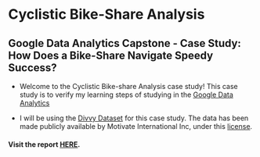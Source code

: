 # Cyclistic Bike-Share Analysis

## Google Data Analytics Capstone - Case Study: How Does a Bike-Share Navigate Speedy Success?

* Welcome to the Cyclistic Bike-share Analysis case study! This case study is to verify my learning steps of studying in the [Google Data Analytics](https://coursera.org/verify/professional-cert/ADYJZDGG3WQD)

* I will be using the [Divvy Dataset](http://divvy-tripdata.s3.amazonaws.com/index.html) for this case study. The data has been made publicly available by Motivate International Inc, under this [license](http://www.divvybikes.com/data-license-agreement).

#### Visit the report [HERE]().